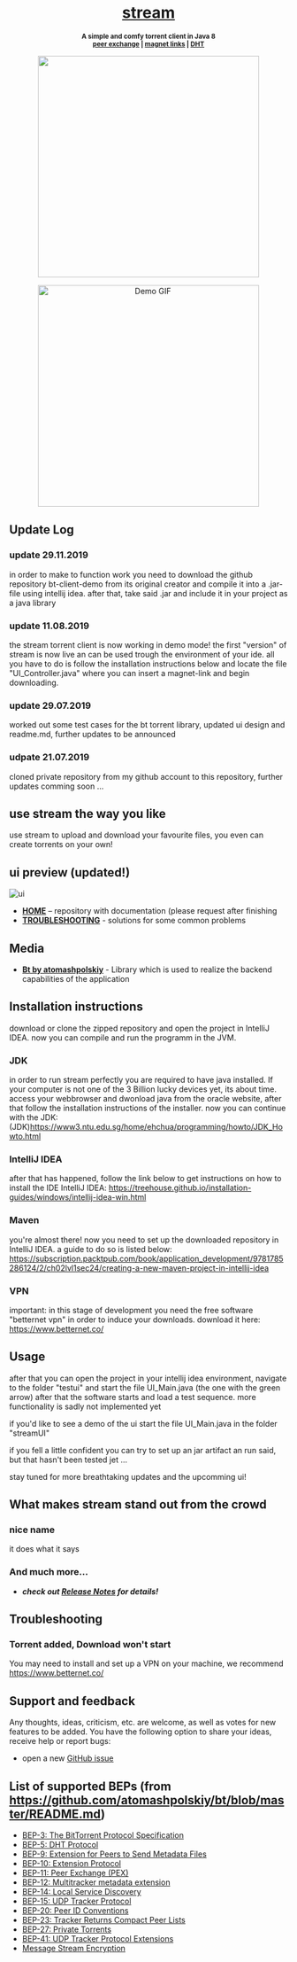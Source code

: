 <h1 align="center">
    <a href="https://github.com/PichlerMartin/stream/">stream</a>
</h1>

<p align="center"><strong>
<sup>
A simple and comfy torrent client in Java 8
<br/><a href="http://bittorrent.org/beps/bep_0011.html">peer exchange</a> | <a href="http://bittorrent.org/beps/bep_0009.html">magnet links</a> | <a href="http://bittorrent.org/beps/bep_0005.html">DHT</a>
</sup>
</strong></p>

<p align="center"> 
<img src="https://i.ibb.co/28NTH0B/logo.png" height="400" widht="400">
    </p>

<p align="center">
    <img src="https://i.ibb.co/QYwvCdj/demo.gif" alt="Demo GIF" height="400" widht="400">
</p>

## Update Log
 
### update 29.11.2019
 in order to make to function work you need to download the github repository bt-client-demo from its original creator and compile it into a .jar-file using intellij idea. after that, take said .jar and include it in your project as a java library
 
### update 11.08.2019
 the stream torrent client is now working in demo mode! the first "version" of stream is now live an can be used trough the environment  of your ide. all you have to do is follow the installation instructions below and locate the file "UI_Controller.java" where you can insert a magnet-link and begin downloading.
 
### update 29.07.2019
 worked out some test cases for the bt torrent library, updated ui design and readme.md, 
 further updates to be announced
 
### udpate 21.07.2019
 cloned private repository from my github account to this repository, further updates comming soon ...
 
## use stream the way you like
 use stream to upload and download your favourite files, 
 you even can create torrents on your own!
 
## ui preview (updated!)
![ui](https://i.ibb.co/jrQTcF3/Entwurf3.png)

<!--
# splash screen preview
 ![splasj screen](https://i.ibb.co/G0877sL/Whats-App-Image-2019-07-29-at-01-07-26.jpg)
-->

<!--
# ui preview
 ![ui](https://i.ibb.co/ZHqmm01/MainPage.png)
-->

* **[HOME](https://github.com/PichlerMartin/stream)** – repository with documentation (please request after finishing
* **[TROUBLESHOOTING](#troubleshooting)** - solutions for some common problems

## Media

* **[Bt by atomashpolskiy](https://github.com/atomashpolskiy/bt)** - Library which is used to realize the backend capabilities of the application

## Installation instructions
 download or clone the zipped repository and open the project in
 IntelliJ IDEA. now you can compile and run the programm
 in the JVM.
 
### JDK
 
 in order to run stream perfectly you are required to have java installed. If your computer is not one of the 3 Billion lucky devices yet, its about time. access your webbrowser and dwonload java from the oracle website, after that follow the installation instructions of the installer. now you can continue with the JDK:
 (JDK)https://www3.ntu.edu.sg/home/ehchua/programming/howto/JDK_Howto.html
 
### IntelliJ IDEA

 after that has happened, follow the link below to get instructions on how to install the IDE IntelliJ IDEA:
 https://treehouse.github.io/installation-guides/windows/intellij-idea-win.html

### Maven

 you're almost there! now you need to set up the downloaded repository in IntelliJ IDEA. a guide to do so is listed below:
 https://subscription.packtpub.com/book/application_development/9781785286124/2/ch02lvl1sec24/creating-a-new-maven-project-in-intellij-idea
 
### VPN

 important: in this stage of development you need the free software "betternet vpn" in order to induce your downloads. download it here:
 https://www.betternet.co/

## Usage

 after that you can open the project in your intellij idea environment, navigate to the folder "testui" and start the file UI_Main.java (the one with the green arrow) after that the software starts and load a test sequence. more functionality is sadly not implemented yet
 
 if you'd like to see a demo of the ui start the file UI_Main.java in the folder "streamUI"
 
 if you fell a little confident you can try to set up an jar artifact an run said, but that hasn't been tested jet ...
 
 stay tuned for more breathtaking updates and the upcomming ui!
 
 
## What makes stream stand out from the crowd

### nice name

it does what it says

### And much more...

* _**check out [Release Notes](https://github.com/atomashpolskiy/bt/blob/master/RELEASE-NOTES.md#bt-release-notes) for details!**_
 
## Troubleshooting

### Torrent added, Download won't start

You may need to install and set up a VPN on your machine, we recommend https://www.betternet.co/

## Support and feedback

Any thoughts, ideas, criticism, etc. are welcome, as well as votes for new features to be added. You have the following option to share your ideas, receive help or report bugs:

* open a new [GitHub issue](https://github.com/PichlerMartin/stream/issues)
 
## List of supported BEPs (from https://github.com/atomashpolskiy/bt/blob/master/README.md)

* [BEP-3: The BitTorrent Protocol Specification](http://bittorrent.org/beps/bep_0003.html)
* [BEP-5: DHT Protocol](http://bittorrent.org/beps/bep_0005.html)
* [BEP-9: Extension for Peers to Send Metadata Files](http://bittorrent.org/beps/bep_0009.html)
* [BEP-10: Extension Protocol](http://bittorrent.org/beps/bep_0010.html)
* [BEP-11: Peer Exchange (PEX)](http://bittorrent.org/beps/bep_0011.html)
* [BEP-12: Multitracker metadata extension](http://bittorrent.org/beps/bep_0012.html)
* [BEP-14: Local Service Discovery](http://bittorrent.org/beps/bep_0014.html)
* [BEP-15: UDP Tracker Protocol](http://bittorrent.org/beps/bep_0015.html)
* [BEP-20: Peer ID Conventions](http://bittorrent.org/beps/bep_0020.html)
* [BEP-23: Tracker Returns Compact Peer Lists](http://bittorrent.org/beps/bep_0023.html)
* [BEP-27: Private Torrents](http://bittorrent.org/beps/bep_0027.html)
* [BEP-41: UDP Tracker Protocol Extensions](http://bittorrent.org/beps/bep_0041.html)
* [Message Stream Encryption](http://wiki.vuze.com/w/Message_Stream_Encryption)
